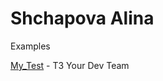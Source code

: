 
# Shchapova Alina
Examples

[My_Test](https://kuraikitsune1.github.io/My_Test/) - ТЗ Your Dev Team
